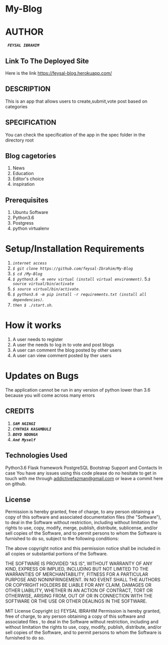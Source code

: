 # My-Blog
# AUTHOR
**_`
FEYSAL IBRAHIM`_**

## Link To The Deployed Site
Here is the link  https://feysal-blog.herokuapp.com/

## DESCRIPTION
 This is an app that allows users to create,submit,vote post based on categories
 ## SPECIFICATION
 You can check the specification of the app in the spec folder in the directory root
## Blog cagetories
1. News
2. Education
3. Editor's choice
4. inspiration
## Prerequisites
1. Ubuntu Software
2. Python3.6
3. Postgress
4. python virtualenv
# Setup/Installation Requirements
1. _`internet access`_
2. _`$ git clone https://github.com/feysal-Ibrahim/My-Blog
`_
3. _`$ cd /My-Blog`_
4. _`$ python3.6 -m venv virtual (install virtual environment)`_. 
5._`$ source virtual/bin/activate`_
6.  _`$ source virtual/bin/activate`_. 
7.  _`$ python3.6 -m pip install -r requirements.txt (install all dependencies)`_. 
8.  _`then $ ./start.sh`_. 
# How it works
1. A user needs to register
2. A user the needs to log in to vote and post blogs
3. A user can comment the blog posted by other users
4. A user can view comment posted by ther users
# Updates on Bugs
The application cannot be run in any version of python lower than 3.6 because you will come across many errors

## CREDITS
1. **_`SAM NGINGI`_**
2. **_`CYNTHIA KASAMBULI`_** 
3. **_`BOYD NDONGA`_**
4. **_`And Myself`_**

## Technologies Used
Python3.6
Flask framework
PostgreSQL
Bootstrap
Support and Contacts
In case You have any issues using this code please do no hesitate to get in touch with me through addictivefazman@gmail.com or leave a commit here on github.

## License
Permission is hereby granted, free of charge, to any person obtaining a copy of this software and associated documentation files (the "Software"), to deal in the Software without restriction, including without limitation the rights to use, copy, modify, merge, publish, distribute, sublicense, and/or sell copies of the Software, and to permit persons to whom the Software is furnished to do so, subject to the following conditions:

The above copyright notice and this permission notice shall be included in all copies or substantial portions of the Software.

THE SOFTWARE IS PROVIDED "AS IS", WITHOUT WARRANTY OF ANY KIND, EXPRESS OR IMPLIED, INCLUDING BUT NOT LIMITED TO THE WARRANTIES OF MERCHANTABILITY, FITNESS FOR A PARTICULAR PURPOSE AND NONINFRINGEMENT. IN NO EVENT SHALL THE AUTHORS OR COPYRIGHT HOLDERS BE LIABLE FOR ANY CLAIM, DAMAGES OR OTHER LIABILITY, WHETHER IN AN ACTION OF CONTRACT, TORT OR OTHERWISE, ARISING FROM, OUT OF OR IN CONNECTION WITH THE SOFTWARE OR THE USE OR OTHER DEALINGS IN THE SOFTWARE.

MIT License Copyright (c) FEYSAL IBRAHIM Permission is hereby granted, free of charge, to any person obtaining a copy of this software and associated files , to deal in the Software without restriction, including and without limitation the rights to use, copy, modify, publish, distribute, and/or sell copies of the Software, and to permit persons to whom the Software is furnished to do so.